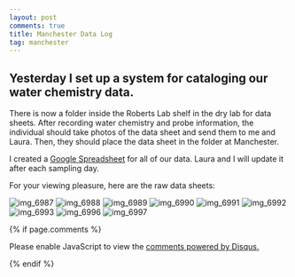 ```yaml
---
layout: post
comments: true
title: Manchester Data Log
tag: manchester
---
```


## Yesterday I set up a system for cataloging our water chemistry data.

There is now a folder inside the Roberts Lab shelf in the dry lab for data sheets. After recording water chemistry and probe information, the individual should take photos of the data sheet and send them to me and Laura. Then, they should place the data sheet in the folder at Manchester.

I created a [Google Spreadsheet](https://docs.google.com/spreadsheets/d/1NimY1gQFM8eR_wdkM5__nEw3JwEhihmIBHiOqXnBYJ4/edit#gid=0) for all of our data. Laura and I will update it after each sampling day.

For your viewing pleasure, here are the raw data sheets:

![img_6987](https://cloud.githubusercontent.com/assets/22335838/23781549/fcee61fe-0502-11e7-8e10-fc64249c8d81.JPG)
![img_6988](https://cloud.githubusercontent.com/assets/22335838/23781551/fcffbf12-0502-11e7-8f3b-c090d3615f07.JPG)
![img_6989](https://cloud.githubusercontent.com/assets/22335838/23781553/fd03fa50-0502-11e7-8b3e-af8904193b1d.JPG)
![img_6990](https://cloud.githubusercontent.com/assets/22335838/23781552/fd006e3a-0502-11e7-8e93-c6c5efaf3d26.JPG)
![img_6991](https://cloud.githubusercontent.com/assets/22335838/23781550/fcff27aa-0502-11e7-9fe0-82a6a52ed51f.JPG)
![img_6992](https://cloud.githubusercontent.com/assets/22335838/23781554/fd1a183a-0502-11e7-8f42-4cce6918e225.JPG)
![img_6993](https://cloud.githubusercontent.com/assets/22335838/23781556/fd2b664e-0502-11e7-9f92-b30195b9cf31.JPG)
![img_6996](https://cloud.githubusercontent.com/assets/22335838/23781557/fd4495c4-0502-11e7-897c-dfe7df8e45f3.JPG)
![img_6997](https://cloud.githubusercontent.com/assets/22335838/23781558/fd44f942-0502-11e7-8f48-1d4f45e79ffd.JPG)

{% if page.comments %}

<div id="disqus_thread"></div>
<script>

/**
*  RECOMMENDED CONFIGURATION VARIABLES: EDIT AND UNCOMMENT THE SECTION BELOW TO INSERT DYNAMIC VALUES FROM YOUR PLATFORM OR CMS.
*  LEARN WHY DEFINING THESE VARIABLES IS IMPORTANT: https://disqus.com/admin/universalcode/#configuration-variables*/
/*
var disqus_config = function () {
this.page.url = PAGE_URL;  // Replace PAGE_URL with your page's canonical URL variable
this.page.identifier = PAGE_IDENTIFIER; // Replace PAGE_IDENTIFIER with your page's unique identifier variable
};
*/
(function() { // DON'T EDIT BELOW THIS LINE
var d = document, s = d.createElement('script');
s.src = 'https://the-responsible-grad-student.disqus.com/embed.js';
s.setAttribute('data-timestamp', +new Date());
(d.head || d.body).appendChild(s);
})();
</script>
<noscript>Please enable JavaScript to view the <a href="https://disqus.com/?ref_noscript">comments powered by Disqus.</a></noscript>

{% endif %}

<script id="dsq-count-scr" src="//the-responsible-grad-student.disqus.com/count.js" async></script>
